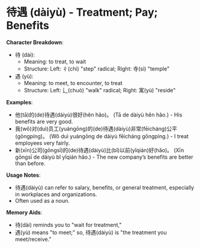 # **待遇 (dàiyù) - Treatment; Pay; Benefits**

**Character Breakdown**:  
- 待 (dài):
  - Meaning: to treat, to wait
  - Structure: Left: 彳(chì) "step" radical; Right: 寺(sì) "temple"  
- 遇 (yù):
  - Meaning: to meet, to encounter, to treat
  - Structure: Left: 辶(chuò) "walk" radical; Right: 寓(yù) "reside"

**Examples**:  
- 他(tā)的(de)待遇(dàiyù)很好(hěn hǎo)。 (Tā de dàiyù hěn hǎo.) - His benefits are very good.  
- 我(wǒ)对(duì)员工(yuángōng)的(de)待遇(dàiyù)非常(fēicháng)公平(gōngpíng)。 (Wǒ duì yuángōng de dàiyù fēicháng gōngpíng.) - I treat employees very fairly.  
- 新(xīn)公司(gōngsī)的(de)待遇(dàiyù)比(bǐ)以前(yǐqián)好(hǎo)。 (Xīn gōngsī de dàiyù bǐ yǐqián hǎo.) - The new company’s benefits are better than before.

**Usage Notes**:  
- 待遇(dàiyù) can refer to salary, benefits, or general treatment, especially in workplaces and organizations.  
- Often used as a noun.

**Memory Aids**:  
- 待(dài) reminds you to "wait for treatment,"  
- 遇(yù) means "to meet;" so, 待遇(dàiyù) is "the treatment you meet/receive."